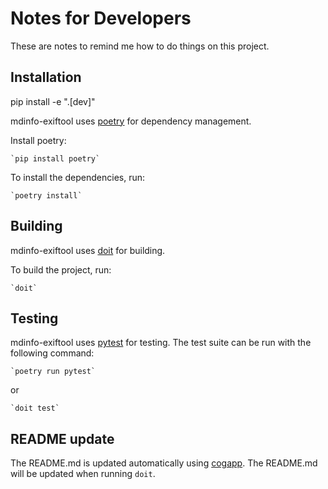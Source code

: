 # Notes for Developers

These are notes to remind me how to do things on this project.

## Installation

pip install -e ".[dev]"

mdinfo-exiftool uses [poetry](https://python-poetry.org/) for dependency management.

Install poetry:

    `pip install poetry`

To install the dependencies, run:

    `poetry install`

## Building

mdinfo-exiftool uses [doit](https://pydoit.org/) for building.

To build the project, run:

    `doit`

## Testing

mdinfo-exiftool uses [pytest](https://docs.pytest.org/en/stable/) for testing.
The test suite can be run with the following command:

    `poetry run pytest`
    
or

    `doit test`

## README update

The README.md is updated automatically using [cogapp](https://nedbatchelder.com/code/cog/).
The README.md will be updated when running `doit`.
